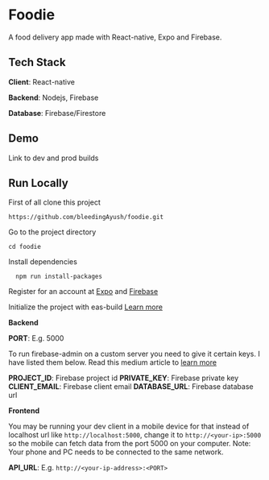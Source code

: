 # Foodie

A food delivery app made with React-native, Expo and Firebase.

## Tech Stack

**Client**: React-native

**Backend**: Nodejs, Firebase

**Database**: Firebase/Firestore

## Demo
Link to dev and prod builds

## Run Locally

First of all clone this project 

```
https://github.com/bleedingAyush/foodie.git
```

Go to the project directory

```
cd foodie
```

Install dependencies


```
  npm run install-packages
```

Register for an account at [Expo](https://expo.io/) and [Firebase](https://firebase.google.com/)

Initialize the project with eas-build [Learn more](https://docs.expo.dev/build/introduction/)

**Backend**

**PORT**: E.g. 5000

To run firebase-admin on a custom server you need to give it certain keys. I have listed them below. Read this medium article to [learn more](https://medium.com/litslink/firebase-admin-sdk-basics-in-examples-ee7e009a1116)

**PROJECT_ID**: Firebase project id
**PRIVATE_KEY**: Firebase private key
**CLIENT_EMAIL**: Firebase client email
**DATABASE_URL**: Firebase database url

**Frontend**

You may be running your dev client in a mobile device for that instead of localhost url like `http://localhost:5000`, change it to `http://<your-ip>:5000` so the mobile can fetch data from the port 5000 on your computer.
Note: Your phone and PC needs to be connected to the same network. 

**API_URL**: E.g. `http://<your-ip-address>:<PORT>`
